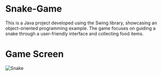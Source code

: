 # Snake-Game
This is a Java project developed using the Swing library, showcasing an object-oriented programming example. The game focuses on guiding a snake through a user-friendly interface and collecting food items.

# Game Screen
![Snake](https://github.com/umuutguler/Snake-Game/assets/74297248/bde4a751-5c51-4aa2-aa22-0f945b7acdc3)
